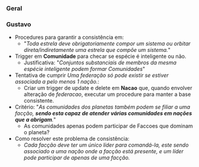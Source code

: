 ### Geral

### Gustavo
* Procedures para garantir a consistência em:
    * "_Toda estrela deve obrigatoriamente compor um sistema ou orbitar direta/indiretamente uma estrela que compõe um sistema._"
* Trigger em **Comunidade** para checar se espécie é inteligente ou não.
    * Justificativa: "_Conjuntos substanciais de membros da mesma espécie inteligente podem formar Comunidades_"
* Tentativa de cumprir _Uma federação só pode existir se estiver associada a pelo menos 1 nação._:
    * Criar um trigger de update e delete em **Nacao** que, quando envolver alteração de _federacao_, executar um procedure para manter a base consistente.
* Critério: "_As comunidades dos planetas também podem se filiar a uma facção, **sendo esta capaz de atender várias comunidades em nações que a abrigam**._"
    * As comunidades apenas podem participar de Faccoes que dominam o planeta?
* Como resolver este problema de consistência:
    *  _Cada facção deve ter um único líder para comandá-la, este sendo associado a uma nação onde a facção está presente, e um líder pode participar de apenas de uma facção._
